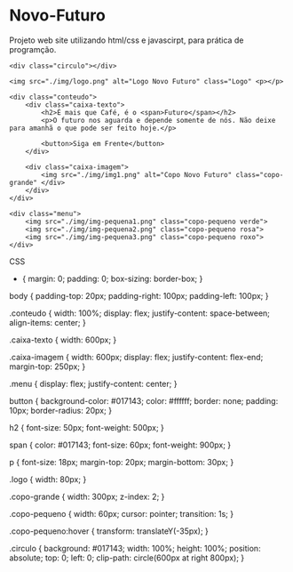 # Novo-Futuro
Projeto web site utilizando html/css e javascirpt, para prática de programção.

<!DOCTYPE html>
<html lang="pt-br">

<head>
    <meta charset="UTF-8">
    <meta name="viewport" content="width=device-width, initial-scale=1.0">
    <title>Novo Futuro</title>
    <link rel="stylesheet" href="style.css">
</head>

<body>

    <div class="circulo"></div>

    <img src="./img/logo.png" alt="Logo Novo Futuro" class="Logo" <p></p>

    <div class="conteudo">
        <div class="caixa-texto">
            <h2>É mais que Café, é o <span>Futuro</span></h2>
            <p>O futuro nos aguarda e depende somente de nós. Não deixe para amanhã o que pode ser feito hoje.</p>

            <button>Siga em Frente</button>
        </div>

        <div class="caixa-imagem">
            <img src="./img/img1.png" alt="Copo Novo Futuro" class="copo-grande" </div>
        </div>
    </div>

    <div class="menu">
        <img src="./img/img-pequena1.png" class="copo-pequeno verde">
        <img src="./img/img-pequena2.png" class="copo-pequeno rosa">
        <img src="./img/img-pequena3.png" class="copo-pequeno roxo">
    </div>

</body>
<script>
    let circulo = document.querySelector(".circulo")
    let imgCopo = document.querySelector(".copo-grande")
    let verde = document.querySelector(".verde")
    let rosa = document.querySelector(".rosa")
    let roxo = document.querySelector(".roxo")

    verde.addEventListener("click", () => {
        imgCopo.src = "./img/img1.png"
        circulo.style.background = "#017143"
    })

    rosa.addEventListener("click", () => {
       imgCopo.src = "./img/img2.png"
       circulo.style.background = "#eb7495"
    })

    roxo.addEventListener("click", () => {
       imgCopo.src = "./img/img3.png"
       circulo.style.background = "#d752b1"
    })   

</script>

</html>

CSS

* {
    margin: 0;
    padding: 0;
    box-sizing: border-box;
}

body {
    padding-top: 20px;
    padding-right: 100px;
    padding-left: 100px;
}

.conteudo {
    width: 100%;
    display: flex;
    justify-content: space-between;
    align-items: center;
}

.caixa-texto {
    width: 600px;
}

.caixa-imagem {
    width: 600px;
    display: flex;
    justify-content: flex-end;
    margin-top: 250px;
}

.menu {
    display: flex;
    justify-content: center;
}

button {
    background-color: #017143;
    color: #ffffff;
    border: none;
    padding: 10px;
    border-radius: 20px;
}

h2 {
    font-size: 50px;
    font-weight: 500px;
}

span {
color: #017143;
font-size: 60px;
font-weight: 900px;
}

p {
    font-size: 18px;
    margin-top: 20px;
    margin-bottom: 30px;
}

.logo {
    width: 80px;
}

.copo-grande {
    width: 300px;
    z-index: 2;
}

.copo-pequeno {
    width: 60px;
    cursor: pointer;
    transition: 1s;
}

.copo-pequeno:hover {
    transform: translateY(-35px);
}

.circulo {
   background: #017143;
   width: 100%;
   height: 100%;
   position: absolute;
   top: 0;
   left: 0;
   clip-path: circle(600px at right 800px);
}
